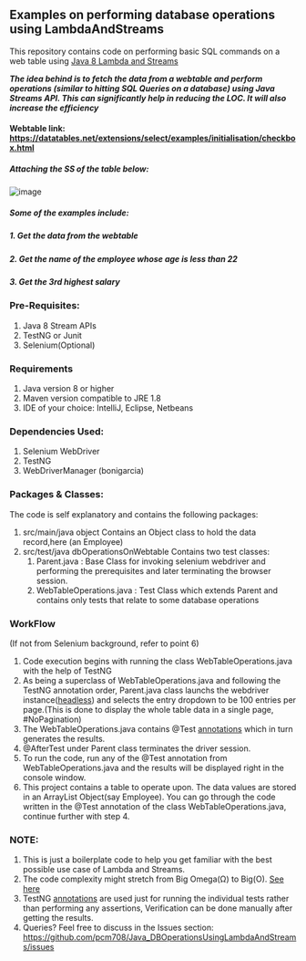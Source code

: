 ## Examples on performing database operations using LambdaAndStreams

This repository contains code on performing basic SQL commands on a web table using [Java 8 Lambda and Streams](https://www.w3schools.com/java/java_lambda.asp)

**_The idea behind is to fetch the data from a webtable and perform operations (similar to hitting SQL Queries on a database) using Java Streams API. 
This can significantly help in reducing the LOC. It will also increase the efficiency_**

#### Webtable link: https://datatables.net/extensions/select/examples/initialisation/checkbox.html
##### Attaching the SS of the table below:
 
![image](https://user-images.githubusercontent.com/52307892/121800165-d7ccbf80-cc4d-11eb-93e4-1f2551b39936.png)
##### Some of the examples include: 
##### 1. Get the data from the webtable
##### 2. Get the name of the employee whose age is less than 22
##### 3. Get the 3rd highest salary

### Pre-Requisites:
1. Java 8 Stream APIs
2. TestNG or Junit
3. Selenium(Optional)

### Requirements
1. Java version 8 or higher
2. Maven version compatible to JRE 1.8
3. IDE of your choice: IntelliJ, Eclipse, Netbeans

### Dependencies Used:
1. Selenium WebDriver
2. TestNG
3. WebDriverManager (bonigarcia)

### Packages & Classes: 
The code is self explanatory and contains the following packages:
1. src/main/java object
    Contains an Object class to hold the data record,here (an Employee)
2. src/test/java dbOperationsOnWebtable
    Contains two test classes: 
    1. Parent.java : Base Class for invoking selenium webdriver and performing the prerequisites and later terminating the browser session.
    2. WebTableOperations.java : Test Class which extends Parent and contains only tests that relate to some database operations

### WorkFlow 
(If not from Selenium background, refer to point 6)
1. Code execution begins with running the class WebTableOperations.java with the help of TestNG
2. As being a superclass of WebTableOperations.java and following the TestNG annotation order,
   Parent.java class launchs the webdriver instance([headless](https://www.toolsqa.com/selenium-webdriver/selenium-headless-browser-testing/)) and selects the entry dropdown to be 100 entries per page.(This is done to display the whole table data in a single page, #NoPagination)
3. The WebTableOperations.java contains @Test [annotations](https://www.javatpoint.com/testng-annotations) which in turn generates the results.
4. @AfterTest under Parent class terminates the driver session.
5. To run the code, run any of the @Test annotation from WebTableOperations.java and the results will be displayed right in the console window.
6. This project contains a table to operate upon. The data values are stored in an ArrayList Object(say Employee). You can go through the code written in the @Test annotation of the class WebTableOperations.java, continue further with step 4.

### NOTE:
1. This is just a boilerplate code to help you get familiar with the best possible use case of Lambda and Streams.
2. The code complexity might stretch from Big Omega(Ω) to Big(O). [See here](https://www.geeksforgeeks.org/difference-between-big-oh-big-omega-and-big-theta/)
3. TestNG [annotations](https://www.javatpoint.com/testng-annotations) are used just for running the individual tests rather than performing any assertions,
   Verification can be done manually after getting the results.
4. Queries? Feel free to discuss in the Issues section: https://github.com/pcm708/Java_DBOperationsUsingLambdaAndStreams/issues
